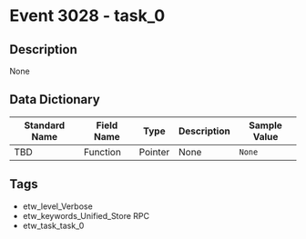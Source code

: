 # Event 3028 - task_0

## Description
None

## Data Dictionary
|Standard Name|Field Name|Type|Description|Sample Value|
|---|---|---|---|---|
|TBD|Function|Pointer|None|`None`|

## Tags
* etw_level_Verbose
* etw_keywords_Unified_Store RPC
* etw_task_task_0